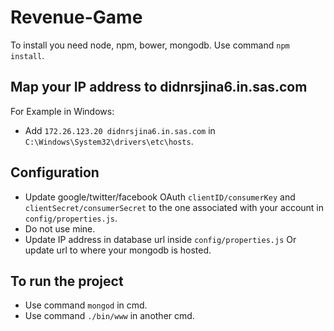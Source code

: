 # Revenue-Game

To install you need node, npm, bower, mongodb. Use command `npm install`.

## Map your IP address to didnrsjina6.in.sas.com

For Example in Windows:

- Add `172.26.123.20 didnrsjina6.in.sas.com` in `C:\Windows\System32\drivers\etc\hosts`.

## Configuration

- Update google/twitter/facebook OAuth `clientID/consumerKey` and `clientSecret/consumerSecret` to the one associated with your account in `config/properties.js`.
- Do not use mine.
- Update IP address in database url inside `config/properties.js` Or update url to where your mongodb is hosted.

## To run the project

- Use command `mongod` in cmd.
- Use command `./bin/www` in another cmd.
